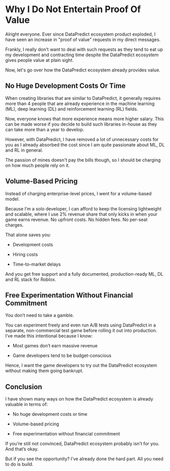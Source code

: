 # Why I Do Not Entertain Proof Of Value

Alright everyone. Ever since DataPredict ecosystem product exploded, I have seen an increase in "proof of value" requests in my direct messages. 

Frankly, I really don't want to deal with such requests as they tend to eat up my development and contracting time despite the DataPredict ecosystem gives people value at plain sight.

Now, let's go over how the DataPredict ecosystem already provides value.

## No Huge Development Costs Or Time

When creating libraries that are similar to DataPredict, it generally requires more than 4 people that are already experience in the machine learning (ML), deep learning (DL) and reinforcement learning (RL) fields.

Now, everyone knows that more experience means more higher salary. This can be made worse if you decide to build such libraries in-house as they can take more than a year to develop.

However, with DataPredict, I have removed a lot of unnecessary costs for you as I already absorbed the cost since I am quite passionate about ML, DL and RL in general.

The passion of mines doesn't pay the bills though, so I should be charging on how much people rely on it.

## Volume-Based Pricing

Instead of charging enterprise-level prices, I went for a volume-based model.

Because I’m a solo developer, I can afford to keep the licensing lightweight and scalable, where I use 2% revenue share that only kicks in when your game earns revenue. No upfront costs. No hidden fees. No per-seat charges.

That alone saves you:

* Development costs

* Hiring costs

* Time-to-market delays

And you get free support and a fully documented, production-ready ML, DL and RL stack for Roblox.

## Free Experimentation Without Financial Commitment

You don’t need to take a gamble.

You can experiment freely and even run A/B tests using DataPredict in a separate, non-commercial test game before rolling it out into production. I’ve made this intentional because I know:

* Most games don’t earn massive revenue

* Game developers tend to be budget-conscious

Hence, I want the game developers to try out the DataPredict ecosystem without making them going bankrupt.

## Conclusion

I have shown many ways on how the DataPredict ecosystem is already valuable in terms of:

* No huge development costs or time

* Volume-based pricing

* Free experimentation without financial commitment

If you’re still not convinced, DataPredict ecosystem probably isn’t for you. And that’s okay.

But if you see the opportunity? I’ve already done the hard part. All you need to do is build.
